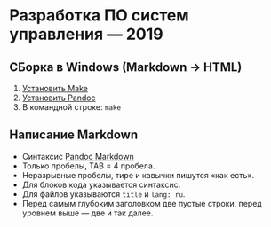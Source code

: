 # Разработка ПО систем управления — 2019

## СБорка в Windows (Markdown → HTML)

1. [Установить Make](https://stackoverflow.com/a/54086635)
2. [Установить Pandoc](https://pandoc.org/installing.html)
3. В командной строке: `make`


## Написание Markdown

* Синтаксис [Pandoc Markdown](https://pandoc.org/MANUAL.html#pandocs-markdown)
* Только пробелы, TAB = 4 пробела.
* Неразрывные пробелы, тире и кавычки пишутся «как есть».
* Для блоков кода указывается синтаксис.
* Для файлов указываются `title` и `lang: ru`.
* Перед самым глубоким заголовком две пустые строки, перед уровнем выше — две
    и так далее.
